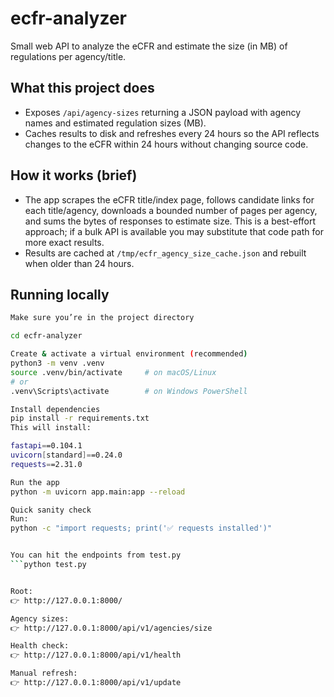 # ecfr-analyzer

Small web API to analyze the eCFR and estimate the size (in MB) of regulations per agency/title.

## What this project does
- Exposes `/api/agency-sizes` returning a JSON payload with agency names and estimated regulation sizes (MB).
- Caches results to disk and refreshes every 24 hours so the API reflects changes to the eCFR within 24 hours without changing source code.

## How it works (brief)
- The app scrapes the eCFR title/index page, follows candidate links for each title/agency, downloads a bounded number of pages per agency, and sums the bytes of responses to estimate size. This is a best-effort approach; if a bulk API is available you may substitute that code path for more exact results.
- Results are cached at `/tmp/ecfr_agency_size_cache.json` and rebuilt when older than 24 hours.

## Running locally
```bash
Make sure you’re in the project directory

cd ecfr-analyzer

Create & activate a virtual environment (recommended)
python3 -m venv .venv
source .venv/bin/activate     # on macOS/Linux
# or
.venv\Scripts\activate        # on Windows PowerShell

Install dependencies
pip install -r requirements.txt
This will install:

fastapi==0.104.1
uvicorn[standard]==0.24.0
requests==2.31.0

Run the app
python -m uvicorn app.main:app --reload

Quick sanity check
Run:
python -c "import requests; print('✅ requests installed')"


You can hit the endpoints from test.py 
```python test.py


Root:
👉 http://127.0.0.1:8000/

Agency sizes:
👉 http://127.0.0.1:8000/api/v1/agencies/size

Health check:
👉 http://127.0.0.1:8000/api/v1/health

Manual refresh:
👉 http://127.0.0.1:8000/api/v1/update
